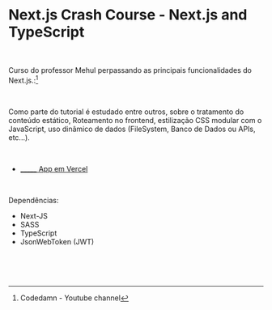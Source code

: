# Next.js Crash Course - Next.js and TypeScript
 

<br />

Curso do professor Mehul perpassando as principais funcionalidades do Next.js.:[^1]

<br />

Como parte do tutorial é estudado entre outros, sobre o tratamento do conteúdo estático, Roteamento no frontend, estilização CSS modular com o JavaScript, uso dinâmico de dados (FileSystem, Banco de Dados ou APIs, etc...).


<br />


- [_____ App em Vercel]()


<br />

Dependências:

- Next-JS
- SASS
- TypeScript
- JsonWebToken (JWT)




<br />

<br />
<br />


[^1]:Codedamn - Youtube channel
